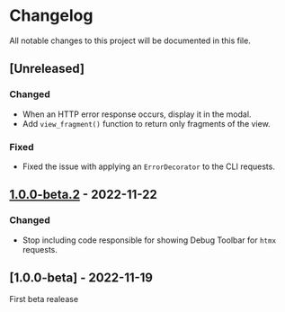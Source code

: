 # Changelog
All notable changes to this project will be documented in this file.

## [Unreleased]

### Changed
- When an HTTP error response occurs, display it in the modal.
- Add `view_fragment()` function to return only fragments of the view.

### Fixed
- Fixed the issue with applying an `ErrorDecorator` to the CLI requests.

## [1.0.0-beta.2](https://github.com/michalsn/codeigniter-htmx/compare/v1.0.0-beta...v1.0.0-beta.2) - 2022-11-22

### Changed
- Stop including code responsible for showing Debug Toolbar for `htmx` requests.

## [1.0.0-beta] - 2022-11-19
First beta realease
